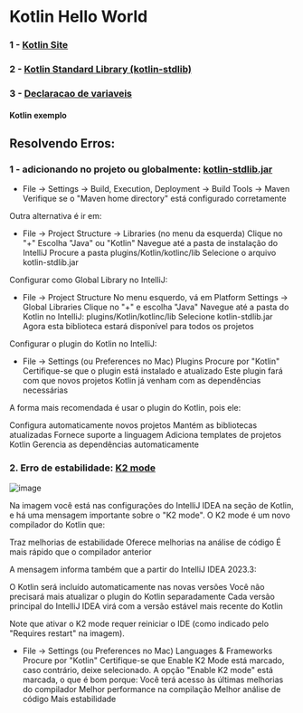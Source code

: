 # Kotlin Hello World

### 1 - [Kotlin Site](https://kotlinlang.org/)
### 2 - [Kotlin Standard Library (kotlin-stdlib)](https://kotlinlang.org/)
### 3 - [Declaracao de variaveis](https://github.com/Henderson-da-rocha-porfirio/kotlin-declaracao-variaveis)
#### Kotlin exemplo

## Resolvendo Erros: 
### 1 - adicionando no projeto ou globalmente: [kotlin-stdlib.jar]()

* File -> Settings -> Build, Execution, Deployment -> Build Tools -> Maven
Verifique se o "Maven home directory" está configurado corretamente


Outra alternativa é ir em:

* File -> Project Structure -> Libraries (no menu da esquerda)
Clique no "+"
Escolha "Java" ou "Kotlin"
Navegue até a pasta de instalação do IntelliJ
Procure a pasta plugins/Kotlin/kotlinc/lib
Selecione o arquivo kotlin-stdlib.jar

Configurar como Global Library no IntelliJ:

* File -> Project Structure
No menu esquerdo, vá em Platform Settings -> Global Libraries
Clique no "+" e escolha "Java"
Navegue até a pasta do Kotlin no IntelliJ: plugins/Kotlin/kotlinc/lib
Selecione kotlin-stdlib.jar
Agora esta biblioteca estará disponível para todos os projetos


Configurar o plugin do Kotlin no IntelliJ:

* File -> Settings (ou Preferences no Mac)
Plugins
Procure por "Kotlin"
Certifique-se que o plugin está instalado e atualizado
Este plugin fará com que novos projetos Kotlin já venham com as dependências necessárias



A forma mais recomendada é usar o plugin do Kotlin, pois ele:

Configura automaticamente novos projetos
Mantém as bibliotecas atualizadas
Fornece suporte a linguagem
Adiciona templates de projetos Kotlin
Gerencia as dependências automaticamente

### 2. Erro de estabilidade:  [K2 mode]()
![image](https://github.com/user-attachments/assets/b3dc28ae-b7d6-42ec-b076-951e2d96ba8a)

Na imagem você está nas configurações do IntelliJ IDEA na seção de Kotlin, e há uma mensagem importante sobre o "K2 mode".
O K2 mode é um novo compilador do Kotlin que:

Traz melhorias de estabilidade
Oferece melhorias na análise de código
É mais rápido que o compilador anterior

A mensagem informa também que a partir do IntelliJ IDEA 2023.3:

O Kotlin será incluído automaticamente nas novas versões
Você não precisará mais atualizar o plugin do Kotlin separadamente
Cada versão principal do IntelliJ IDEA virá com a versão estável mais recente do Kotlin

Note que ativar o K2 mode requer reiniciar o IDE (como indicado pelo "Requires restart" na imagem).

* File -> Settings (ou Preferences no Mac)
Languages & Frameworks
Procure por "Kotlin"
Certifique-se que Enable K2 Mode está marcado, caso contrário, deixe selecionado.
A opção "Enable K2 mode" está marcada, o que é bom porque:
Você terá acesso às últimas melhorias do compilador
Melhor performance na compilação
Melhor análise de código
Mais estabilidade
